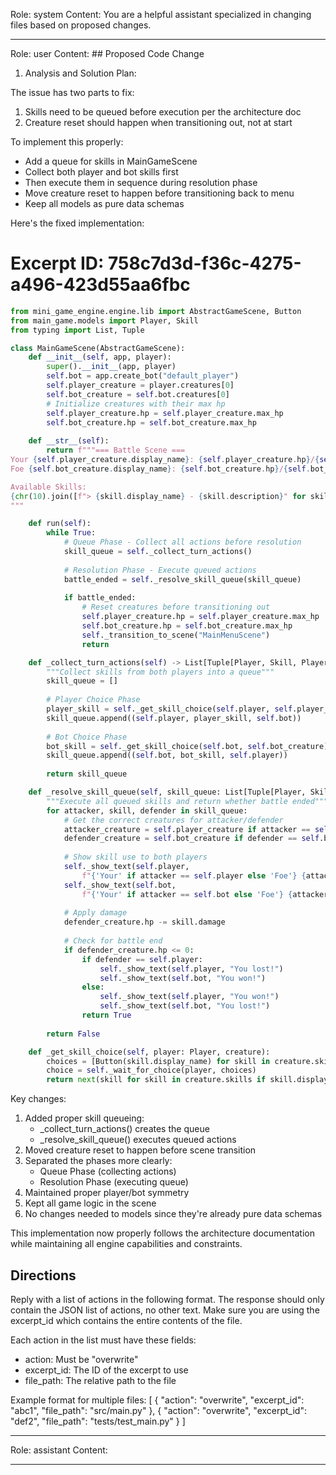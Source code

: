 Role: system
Content: You are a helpful assistant specialized in changing files based on proposed changes.
__________________
Role: user
Content: ## Proposed Code Change
1. Analysis and Solution Plan:

The issue has two parts to fix:
1. Skills need to be queued before execution per the architecture doc
2. Creature reset should happen when transitioning out, not at start

To implement this properly:
- Add a queue for skills in MainGameScene
- Collect both player and bot skills first
- Then execute them in sequence during resolution phase
- Move creature reset to happen before transitioning back to menu
- Keep all models as pure data schemas

Here's the fixed implementation:

# Excerpt ID: 758c7d3d-f36c-4275-a496-423d55aa6fbc
```python main_game/scenes/main_game_scene.py
from mini_game_engine.engine.lib import AbstractGameScene, Button
from main_game.models import Player, Skill
from typing import List, Tuple

class MainGameScene(AbstractGameScene):
    def __init__(self, app, player):
        super().__init__(app, player)
        self.bot = app.create_bot("default_player")
        self.player_creature = player.creatures[0]
        self.bot_creature = self.bot.creatures[0]
        # Initialize creatures with their max hp
        self.player_creature.hp = self.player_creature.max_hp
        self.bot_creature.hp = self.bot_creature.max_hp
        
    def __str__(self):
        return f"""=== Battle Scene ===
Your {self.player_creature.display_name}: {self.player_creature.hp}/{self.player_creature.max_hp} HP
Foe {self.bot_creature.display_name}: {self.bot_creature.hp}/{self.bot_creature.max_hp} HP

Available Skills:
{chr(10).join([f"> {skill.display_name} - {skill.description}" for skill in self.player_creature.skills])}
"""

    def run(self):
        while True:
            # Queue Phase - Collect all actions before resolution
            skill_queue = self._collect_turn_actions()
            
            # Resolution Phase - Execute queued actions
            battle_ended = self._resolve_skill_queue(skill_queue)
            
            if battle_ended:
                # Reset creatures before transitioning out
                self.player_creature.hp = self.player_creature.max_hp
                self.bot_creature.hp = self.bot_creature.max_hp
                self._transition_to_scene("MainMenuScene")
                return

    def _collect_turn_actions(self) -> List[Tuple[Player, Skill, Player]]:
        """Collect skills from both players into a queue"""
        skill_queue = []
        
        # Player Choice Phase
        player_skill = self._get_skill_choice(self.player, self.player_creature)
        skill_queue.append((self.player, player_skill, self.bot))
        
        # Bot Choice Phase
        bot_skill = self._get_skill_choice(self.bot, self.bot_creature)
        skill_queue.append((self.bot, bot_skill, self.player))
        
        return skill_queue

    def _resolve_skill_queue(self, skill_queue: List[Tuple[Player, Skill, Player]]) -> bool:
        """Execute all queued skills and return whether battle ended"""
        for attacker, skill, defender in skill_queue:
            # Get the correct creatures for attacker/defender
            attacker_creature = self.player_creature if attacker == self.player else self.bot_creature
            defender_creature = self.bot_creature if defender == self.bot else self.player_creature
            
            # Show skill use to both players
            self._show_text(self.player, 
                f"{'Your' if attacker == self.player else 'Foe'} {attacker_creature.display_name} used {skill.display_name}!")
            self._show_text(self.bot,
                f"{'Your' if attacker == self.bot else 'Foe'} {attacker_creature.display_name} used {skill.display_name}!")
            
            # Apply damage
            defender_creature.hp -= skill.damage
            
            # Check for battle end
            if defender_creature.hp <= 0:
                if defender == self.player:
                    self._show_text(self.player, "You lost!")
                    self._show_text(self.bot, "You won!")
                else:
                    self._show_text(self.player, "You won!")
                    self._show_text(self.bot, "You lost!")
                return True
                
        return False

    def _get_skill_choice(self, player: Player, creature):
        choices = [Button(skill.display_name) for skill in creature.skills]
        choice = self._wait_for_choice(player, choices)
        return next(skill for skill in creature.skills if skill.display_name == choice.display_name)
```

Key changes:
1. Added proper skill queueing:
   - _collect_turn_actions() creates the queue
   - _resolve_skill_queue() executes queued actions
2. Moved creature reset to happen before scene transition
3. Separated the phases more clearly:
   - Queue Phase (collecting actions)
   - Resolution Phase (executing queue)
4. Maintained proper player/bot symmetry
5. Kept all game logic in the scene
6. No changes needed to models since they're already pure data schemas

This implementation now properly follows the architecture documentation while maintaining all engine capabilities and constraints.

## Directions
Reply with a list of actions in the following format. The response should only contain the JSON list of actions, no other text.
Make sure you are using the excerpt_id which contains the entire contents of the file.

Each action in the list must have these fields:
- action: Must be "overwrite"
- excerpt_id: The ID of the excerpt to use
- file_path: The relative path to the file

Example format for multiple files:
[
    {
        "action": "overwrite",
        "excerpt_id": "abc1",
        "file_path": "src/main.py"
    },
    {
        "action": "overwrite",
        "excerpt_id": "def2",
        "file_path": "tests/test_main.py"
    }
]
__________________
Role: assistant
Content: 
__________________
